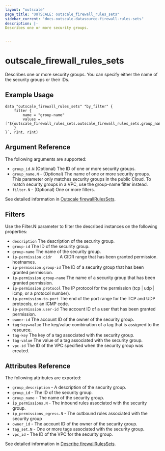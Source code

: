 ```yaml
---
layout: "outscale"
page_title: "OUTSCALE: outscale_firewall_rules_sets"
sidebar_current: "docs-outscale-datasource-firewall-rules-sets"
description: |-
Describes one or more security groups.


---
```


# outscale_firewall_rules_sets

Describes one or more security groups.
You can specify either the name of the security groups or their IDs.


## Example Usage

```hcl
data "outscale_firewall_rules_sets" "by_filter" {
	filter {
		name = "group-name"
		values = ["${outscale_firewall_rules_sets.outscale_firewall_rules_sets.group_name}"]
	}
}`, rInt, rInt)
```

## Argument Reference

The following arguments are supported:

* `group_id.N` (Optional) The ID of one or more security groups.
* `group_name.N` - (Optional) The name of one or more security groups. This parameter only matches security groups in the public Cloud. To match security groups in a VPC, use the group-name filter instead.
* `filter.N` - (Optional) One or more filters.


See detailed information in [Outscale firewallRulesSets](http://docs.outscale.com/api_fcu/operations/Action_DescribeSecurityGroups_get.html#_api_fcu-action_describesecuritygroups_get).

## Filters

Use the Filter.N parameter to filter the described instances on the following properties:

* `description`  The description of the security group.
* `group-id`  The ID of the security group.
* `group-name`  The name of the security group.
* `ip-permission.cidr	` A CIDR range that has been granted permission. hostnames.
* `ip-permission.group-id`  The ID of a security group that has been granted permission.
* `ip-permission.group-name`  The name of a security group that has been granted permission.
* `ip-permission.protocol`  The IP protocol for the permission (tcp | udp | icmp, or a protocol number).
* `ip-permission-to-port`  The end of the port range for the TCP and UDP protocols, or an ICMP code.
* `ip-permission.user-id`  The account ID of a user that has been granted permission.
* `owner-id`  The account ID of the owner of the security group.
* `tag:key=value`  The key/value combination of a tag that is assigned to the resource.
* `tag-key`  The key of a tag associated with the security group.
* `tag-value` The value of a tag associated with the security group.
* `vpc-id`  The ID of the VPC specified when the security group was created.



## Attributes Reference

The following attributes are exported:

* `group_description` - A description of the security group.
* `group_id` - The ID of the security group.
* `group_name` - The name of the security group.
* `ip_permissions.N` - The inbound rules associated with the security group.
* `ip_permissions_egress.N` - The outbound rules associated with the security group
* `owner_id` - The account ID of the owner of the security group.
* `tag_set.N` - One or more tags associated with the security group.
* `vpc_id` - The ID of the VPC for the security group.

See detailed information in [Describe firewallRulesSets](http://docs.outscale.com/api_fcu/operations/Action_DescribeSecurityGroups_get.html#_api_fcu-action_describesecuritygroups_get).
